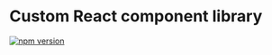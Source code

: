 # Custom React component library

[![npm version](https://img.shields.io/npm/v/@ricardoaruiz/react-custom-button)](https://www.npmjs.com/package/@ricardoaruiz/react-custom-button)